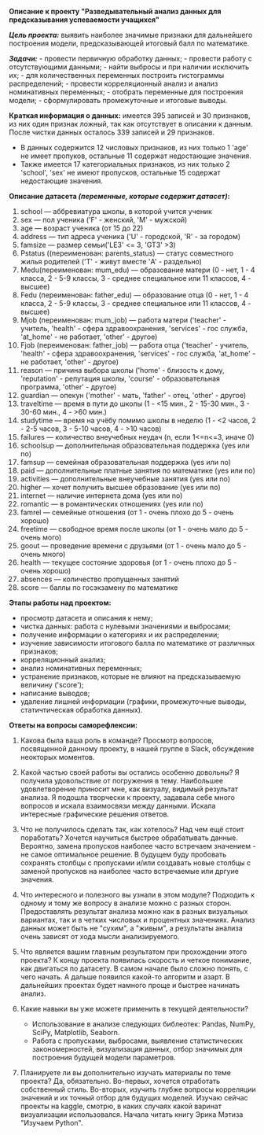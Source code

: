 **Описание к проекту "Разведывательный анализ данных для предсказывания успеваемости учащихся"**

**_Цель проекта:_** выявить наиболее значимые признаки для дальнейшего построения модели, предсказывающей итоговый балл по математике.

**_Задачи:_**
    - провести первичную обработку данных;
    - провести работу с отсутствующими данными;
    - найти выбросы и при наличии исключить их;
    - для количественных переменных построить гистограммы распределений;
    - провести корреляционный анализ и анализ номинативных переменных;
    - отобрать переменные для построения модели;
    - сформулировать промежуточные и итоговые выводы.

**Краткая информация о данных:** имеется 395 записей и 30 признаков, из них один признак ложный, так как отсутствует в описании к данным. После чистки данных осталось 339 записей и 29 признаков.

   - В данных содержится 12 числовых признаков, из них только 1 'age' не имеет пропуков, остальные 11 содержат недостающие значения.
   - Также имеется 17 категориальных признаков, из них только 2 'school', 'sex' не имеют пропусков, остальные 15 содержат недостающие значения.

**Описание датасета _(переменные, которые содержит датасет)_:**

1. school — аббревиатура школы, в которой учится ученик  
2. sex — пол ученика ('F' - женский, 'M' - мужской)  
3. age — возраст ученика (от 15 до 22)  
4. address — тип адреса ученика ('U' - городской, 'R' - за городом)  
5. famsize — размер семьи('LE3' <= 3, 'GT3' >3)  
6. Pstatus ((переименован: parents_status) — статус совместного жилья родителей ('T' - живут вместе 'A' - раздельно)  
7. Medu(переименован: mum_edu) — образование матери (0 - нет, 1 - 4 класса, 2 - 5-9 классы, 3 - среднее специальное или 11 классов, 4 - высшее)  
8. Fedu (переименован: father_edu) — образование отца (0 - нет, 1 - 4 класса, 2 - 5-9 классы, 3 - среднее специальное или 11 классов, 4 - высшее)  
9. Mjob (переименован: mum_job) — работа матери ('teacher' - учитель, 'health' - сфера здравоохранения, 'services' - гос служба, 'at_home' - не работает, 'other' - другое)  
10. Fjob (переименован: father_job) — работа отца ('teacher' - учитель, 'health' - сфера здравоохранения, 'services' - гос служба, 'at_home' - не работает, 'other' - другое)  
11. reason — причина выбора школы ('home' - близость к дому, 'reputation' - репутация школы, 'course' - образовательная программа, 'other' - другое)  
12. guardian — опекун ('mother' - мать, 'father' - отец, 'other' - другое)  
13. traveltime — время в пути до школы (1 - <15 мин., 2 - 15-30 мин., 3 - 30-60 мин., 4 - >60 мин.)  
14. studytime — время на учёбу помимо школы в неделю (1 - <2 часов, 2 - 2-5 часов, 3 - 5-10 часов, 4 - >10 часов)  
15. failures — количество внеучебных неудач (n, если 1<=n<=3, иначе 0)  
16. schoolsup — дополнительная образовательная поддержка (yes или no)  
17. famsup — семейная образовательная поддержка (yes или no)  
18. paid — дополнительные платные занятия по математике (yes или no)  
19. activities — дополнительные внеучебные занятия (yes или no)  
21. higher — хочет получить высшее образование (yes или no)  
22. internet — наличие интернета дома (yes или no)  
23. romantic — в романтических отношениях (yes или no)  
24. famrel — семейные отношения (от 1 - очень плохо до 5 - очень хорошо)  
25. freetime — свободное время после школы (от 1 - очень мало до 5 - очень мого)  
26. goout — проведение времени с друзьями (от 1 - очень мало до 5 - очень много)  
27. health — текущее состояние здоровья (от 1 - очень плохо до 5 - очень хорошо)  
28. absences — количество пропущенных занятий  
29. score — баллы по госэкзамену по математике  

**Этапы работы над проектом:**
- просмотр датасета и описания к нему;
- чистка данных: работа с нулевыми значениями и выбросами;
- получение информации о категориях и их распределении;
- изучение зависимости итогового балла по математике от различных признаков;
- корреляционный анализ;
- анализ номинативных переменных;
- устранение признаков, которые не влияют на предсказываемую величину ('score');
- написание выводов;
- удаление лишней информации (графики, промежуточные выводы, статичтическая обработка данных).
    
**Ответы на вопросы саморефлексии:**

1. Какова была ваша роль в команде?
Просмотр вопросов, посвященной данному проекту, в нашей группе в Slack, обсуждение неокторых моментов.

2. Какой частью своей работы вы остались особенно довольны?
Я получила удовольствие от погружения в тему. Наибольшее удовлетворение приносит мне, как визуалу, видимый результат анализа. Я подошла творчески к проекту, задавала себе много вопросов и искала взаимосвязи между данными. Искала интересные графические решения ответов.

3. Что не получилось сделать так, как хотелось? Над чем ещё стоит поработать?
Хочется научиться быстрее обрабатывать данные. Вероятно, замена пропусков наиболее часто встречаем значением - не самое оптимальное решение. В будущем буду пробовать сохранять столбцы с пропусками и/или создавать новые столбцы с заменой пропусков на наиболее часто встречаемые или дргуие значения.

4. Что интересного и полезного вы узнали в этом модуле?
Подходить к одному и тому же вопросу в анализе можно с разных сторон. Предоставлять результат анализа можно как в разных визуальных вариантах, так и в четких числовых и процентных значениях. Анализ данных может быть не "сухим", а "живым", а результаты анализа очень зависят от хода мысли анализируемого.

5. Что является вашим главным результатом при прохождении этого проекта?
К концу проекта появилась скорость и четкое понимание, как двигаться по датасету. В самом начале было сложно понять, с чего начать. А дальше появился какой-то алгоритм и азарт. В дальнейших проектах будет намного проще и быстрее начинать анализ.

6. Какие навыки вы уже можете применить в текущей деятельности?
    - Использование в анализе следующих библеотек: Pandas, NumPy, SciPy, Matplotlib, Seaborn.
    - Работа с пропусками, выбросами, выявление статистических закономерностей, визуализация данных, отбор значимых для построения будущей модели параметров.

7. Планируете ли вы дополнительно изучать материалы по теме проекта?
Да, обязательно. Во-первых, хочется отработать собственный стиль. Во-вторых, изучить глубже вопросы корреляции значений и их точный отбор для будущих моделей. Изучаю сейчас проекты на kaggle, смотрю, в каких случаях какой варинат визуализации использовался. Начала читать книгу Эрика Мэтиза "Изучаем Python". 
